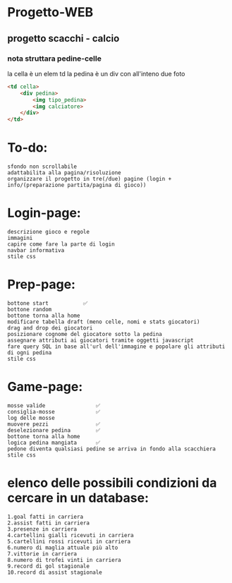 # Progetto-WEB
## progetto scacchi - calcio
### nota struttara pedine-celle
la cella è un elem td 
la pedina è un div con all'inteno due foto

```html
<td cella>
    <div pedina>
        <img tipo_pedina>
        <img calciatore>
    </div>
</td>
```

# To-do:
    sfondo non scrollabile
    adattabilita alla pagina/risoluzione
    organizzare il progetto in tre(/due) pagine (login + info/(preparazione partita/pagina di gioco))

# Login-page:
    descrizione gioco e regole
    immagini 
    capire come fare la parte di login
    navbar informativa
    stile css

# Prep-page:
    bottone start           ✅
    bottone random
    bottone torna alla home
    modificare tabella draft (meno celle, nomi e stats giocatori)
    drag and drop dei giocatori
    posizionare cognome del giocatore sotto la pedina
    assegnare attributi ai giocatori tramite oggetti javascript
    fare query SQL in base all'url dell'immagine e popolare gli attributi di ogni pedina
    stile css

# Game-page:
    mosse valide                ✅
    consiglia-mosse             ✅
    log delle mosse
    muovere pezzi               ✅
    deselezionare pedina        ✅
    bottone torna alla home
    logica pedina mangiata      ✅
    pedone diventa qualsiasi pedine se arriva in fondo alla scacchiera
    stile css

# elenco delle possibili condizioni da cercare in un database:
    1.goal fatti in carriera
    2.assist fatti in carriera
    3.presenze in carriera
    4.cartellini gialli ricevuti in carriera
    5.cartellini rossi ricevuti in carriera
    6.numero di maglia attuale più alto
    7.vittorie in carriera
    8.numero di trofei vinti in carriera
    9.record di gol stagionale
    10.record di assist stagionale

    
    
